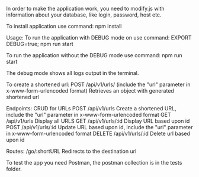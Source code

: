 In order to make the application work, you need to modify.js with information about your database, like login, password, host etc.

To install application use command:
npm install

Usage:
To run the application with DEBUG mode on use command:
EXPORT DEBUG=true; npm run start

To run the application without the DEBUG mode use command:
npm run start

The debug mode shows all logs output in the terminal.

To create a shortened url:
POST /api/v1/urls/ (include the "url" parameter in x-www-form-urlencoded format)
Retrieves an object with generated shortened url

Endpoints:
CRUD for URLs
POST /api/v1/urls
Create a shortened URL, include the "url" parameter in x-www-form-urlencoded format
GET /api/v1/urls
Display all URLS
GET /api/v1/urls/:id
Display URL based upon id
POST /api/v1/urls/:id
Update URL based upon id, include the "url" parameter in x-www-form-urlencoded format
DELETE /api/v1/urls/:id
Delete url based upon id

Routes:
/go/:shortURL
Redirects to the destination url

To test the app you need Postman, the postman collection is in the tests folder.
